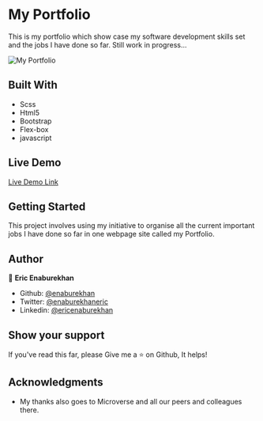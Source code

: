 # My Portfolio
This is my portfolio which show case my software development skills set and the jobs I have done so far.
Still work in progress...

![My Portfolio](![screen-shot](https://user-images.githubusercontent.com/51296741/107156301-df1d4d00-697d-11eb-8823-031a79bb2f62.png)
)


## Built With

- Scss
- Html5
- Bootstrap
- Flex-box
- javascript



## Live Demo


[Live Demo Link](http://ericenaburekhan.me/)


## Getting Started

This project involves using my initiative to organise all the current important jobs I have done so far in one webpage site called my Portfolio. 

## Author

👤 **Eric Enaburekhan**

- Github: [@enaburekhan](https://github.com/enaburekhan)
- Twitter: [@enaburekhaneric](https://twitter.com/enaburekhaneric)
- Linkedin: [@ericenaburekhan](https://www.linkedin.com/in/eric-enaburekhan-801a28100/)

## Show your support

If you've read this far, please Give me a ⭐️ on Github, It helps!

## Acknowledgments

- My thanks also goes to Microverse and all our peers and colleagues there.
